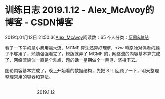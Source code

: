 # 训练日志 2019.1.12 - Alex_McAvoy的博客 - CSDN博客





2019年01月12日 21:50:30[Alex_McAvoy](https://me.csdn.net/u011815404)阅读数：65
个人分类：[反思&总结](https://blog.csdn.net/u011815404/article/category/7890816)









看了一下午的最小费用最大流，MCMF 算法还算好理解，zkw 和原始对偶看的脑子不够用了，勉勉强强看完了，模版就弄了 MCMF 的，网络流的内容基本算完成了，网络流貌似一直是个难点，题的话一星期做个一两道，坚持下去。

图论内容基本完成了，晚上开始看的数据结构，先把 STL 回顾了一下，明天整理整理常用的容器和算法。

                                                                                                                                                          2019.1.12




